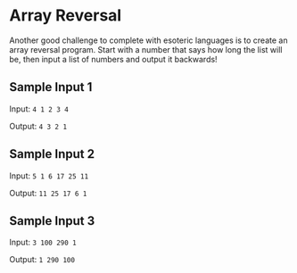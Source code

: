# Array Reversal

Another good challenge to complete with esoteric languages is to create an array reversal program. Start with a number that says how long the list will be, then input a list of numbers and output it backwards!

## Sample Input 1
Input: `4 1 2 3 4`

Output: `4 3 2 1`

## Sample Input 2
Input: `5 1 6 17 25 11`

Output: `11 25 17 6 1`

## Sample Input 3
Input: `3 100 290 1`

Output: `1 290 100`
